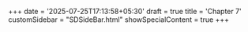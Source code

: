 +++
date = '2025-07-25T17:13:58+05:30'
draft = true
title = 'Chapter 7'
customSidebar = "SDSideBar.html"
showSpecialContent = true
+++
